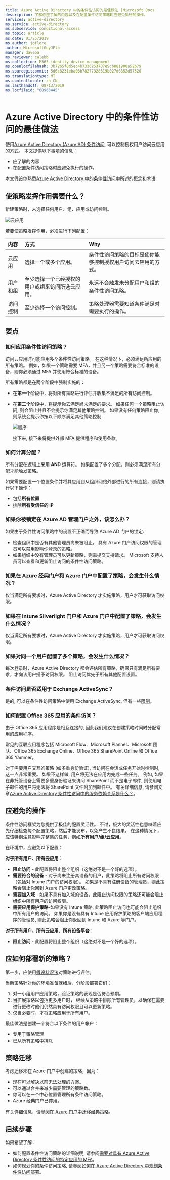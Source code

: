 ```yaml
---
title: Azure Active Directory 中的条件性访问的最佳做法 |Microsoft Docs
description: 了解你应了解的内容以及在配置条件访问策略时应避免执行的操作。
services: active-directory
ms.service: active-directory
ms.subservice: conditional-access
ms.topic: article
ms.date: 01/25/2019
ms.author: joflore
author: MicrosoftGuyJFlo
manager: daveba
ms.reviewer: calebb
ms.collection: M365-identity-device-management
ms.openlocfilehash: 3b7265f8d5ec4b7336253787e9cb881900a52b79
ms.sourcegitcommit: 5d6c8231eba03b78277328619b027d6852d57520
ms.translationtype: MT
ms.contentlocale: zh-CN
ms.lasthandoff: 08/13/2019
ms.locfileid: "68963445"
---
```

# <a name="best-practices-for-conditional-access-in-azure-active-directory"></a>Azure Active Directory 中的条件性访问的最佳做法

使用[Azure Active Directory (Azure AD) 条件访问](../active-directory-conditional-access-azure-portal.md), 可以控制授权用户访问云应用的方式。 本文提供以下事项的信息：

- 应了解的内容 
- 在配置条件访问策略时应避免执行的操作。 

本文假设你熟悉[Azure Active Directory 中的条件性访问中](../active-directory-conditional-access-azure-portal.md)所述的概念和术语:

## <a name="whats-required-to-make-a-policy-work"></a>使策略发挥作用需要什么？

新建策略时，未选择任何用户、组、应用或访问控制。

![云应用](./media/best-practices/02.png)

若要使策略发挥作用，必须进行下列配置：

| 内容           | 方式                                  | Why |
| :--            | :--                                  | :-- |
| 云应用 |选择一个或多个应用。  | 条件性访问策略的目标是使你能够控制授权用户访问云应用的方式。|
| 用户和组 | 至少选择一个已经授权的用户或组来访问所选云应用。 | 永远不会触发未分配用户和组的条件性访问策略。 |
| 访问控制 | 至少选择一个访问控制。 | 策略处理器需要知道条件满足时需要执行的操作。 |

## <a name="what-you-should-know"></a>要点

### <a name="how-are-conditional-access-policies-applied"></a>如何应用条件性访问策略？

访问云应用时可能应用多个条件性访问策略。 在这种情况下，必须满足所应用的所有策略。 例如，如果一个策略需要 MFA，并且另一个策略需要符合标准的设备，则你必须通过 MFA 并使用符合标准的设备。 

所有策略都是在两个阶段中强制实施的：

- 在**第一个**阶段中，将对所有策略进行评估并收集不满足的所有访问控制。 

- 在**第二个**阶段中，将提示你去满足尚未满足的要求。 如果任何一个策略阻止访问, 则会阻止并且不会提示你满足其他策略控制。 如果没有任何策略阻止你, 则系统会提示你按以下顺序满足其他策略控制:

   ![顺序](./media/best-practices/06.png)
    
   接下来, 接下来将提供外部 MFA 提供程序和使用条款。

### <a name="how-are-assignments-evaluated"></a>如何计算分配？

所有分配在逻辑上采用 **AND** 运算符。 如果配置了多个分配，则必须满足所有分配才能触发策略。  

如果需要配置一个位置条件并将其应用到从组织网络外部进行的所有连接，则请执行以下操作：

- 包括**所有位置**
- 排除**所有受信任的 IP**

### <a name="what-to-do-if-you-are-locked-out-of-the-azure-ad-admin-portal"></a>如果你被锁定在 Azure AD 管理门户之外，该怎么办？

如果由于条件性访问策略中的设置不正确而导致 Azure AD 门户的锁定:

- 检查组织中是否有其他管理员尚未被阻止。 具有 Azure 门户访问权限的管理员可以禁用影响你登录的策略。 
- 如果组织中没有管理员可以更新策略，则需提交支持请求。 Microsoft 支持人员可以查看和更新阻止访问的条件性访问策略。

### <a name="what-happens-if-you-have-policies-in-the-azure-classic-portal-and-azure-portal-configured"></a>如果在 Azure 经典门户和 Azure 门户中配置了策略，会发生什么情况？  

仅当满足所有要求时，Azure Active Directory 才实施策略，用户才可获取访问权限。

### <a name="what-happens-if-you-have-policies-in-the-intune-silverlight-portal-and-the-azure-portal"></a>如果在 Intune Silverlight 门户和 Azure 门户中配置了策略，会发生什么情况？

仅当满足所有要求时，Azure Active Directory 才实施策略，用户才可获取访问权限。

### <a name="what-happens-if-i-have-multiple-policies-for-the-same-user-configured"></a>如果对同一个用户配置了多个策略，会发生什么情况？  

每次登录时，Azure Active Directory 都会评估所有策略，确保只有满足所有要求，才向该用户授予访问权限。 阻止访问优先于所有其他配置设置。 

### <a name="does-conditional-access-work-with-exchange-activesync"></a>条件访问是否适用于 Exchange ActiveSync？

是的, 可以在条件性访问策略中使用 Exchange ActiveSync, 但有一些[限制](block-legacy-authentication.md)。 

### <a name="how-should-you-configure-conditional-access-with-office-365-apps"></a>如何配置 Office 365 应用的条件访问？

由于 Office 365 应用程序是相互连接的, 因此我们建议在创建策略时同时分配常用的应用程序。

常见的互联应用程序包括 Microsoft Flow、Microsoft Planner、Microsoft 团队、Office 365 Exchange Online、Office 365 SharePoint Online 和 Office 365 Yammer。

对于需要用户交互的策略 (如多重身份验证), 当访问在会话或任务开始时控制时, 这一点非常重要。 如果不这样做, 用户将无法在应用内完成一些任务。 例如, 如果在非托管设备上需要多重身份验证来访问 SharePoint 而不是电子邮件, 则使用电子邮件的用户将无法将 SharePoint 文件附加到邮件中。 有关详细信息, 请参阅文章[Azure Active Directory 条件性访问中的服务依赖关系是什么？](service-dependencies.md)。

## <a name="what-you-should-avoid-doing"></a>应避免的操作

条件性访问框架为您提供了极佳的配置灵活性。 不过，极大的灵活性也意味着应先仔细检查每个配置策略，然后才能发布，以免产生不良结果。 在这种情况下，应该特别注意影响完整集的任务，例如**所有用户/组/云应用**。

在环境中，应避免以下配置：

**对于所有用户、所有云应用：**

- **阻止访问** - 此配置将阻止整个组织（这绝对不是一个好的选项）。
- **需要符合的设备** - 对于尚未注册其设备的用户，此策略将阻止所有访问权限（包括对 Intune 门户的访问权限）。 如果是不具有注册设备的管理员，则此策略会阻止你回到 Azure 门户更改策略。
- **需要加入域** - 如果不具有加入域的设备，此阻止访问权限的策略还可能会阻止组织中所有用户的访问权限。
- **需要应用保护策略**-如果没有 Intune 策略, 此策略阻止访问也可能会阻止组织中所有用户的访问。 如果你是没有具有 Intune 应用保护策略的客户端应用程序的管理员, 则此策略会阻止你返回到 Intune 和 Azure 等门户。

**对于所有用户、所有云应用、所有设备平台：**

- **阻止访问** - 此配置将阻止整个组织（这绝对不是一个好的选项）。

## <a name="how-should-you-deploy-a-new-policy"></a>应如何部署新的策略？

第一步，应使用[假设状况法](what-if-tool.md)对策略进行评估。

当新策略针对你的环境准备就绪后，分阶段部署它们：

1. 对一小组用户应用策略，验证策略的表现是否符合预期。 
1. 当扩展策略以包括更多用户时， 继续从策略中排除所有管理员，以确保在需要进行更改时他们仍然具有访问权限且可以更新策略。
1. 仅当必要时，才将策略应用于所有用户。 

最佳做法是创建一个符合以下条件的用户帐户：

- 专用于策略管理 
- 已从所有策略中排除

## <a name="policy-migration"></a>策略迁移

考虑迁移未在 Azure 门户中创建的策略，因为：

- 现在可以解决以前无法处理的方案。
- 可以通过合并来减少需要管理的策略数。   
- 你可以在一个中心位置管理所有条件访问策略。
- Azure 经典门户已停用。   

有关详细信息，请参阅[在 Azure 门户中迁移经典策略](policy-migration.md)。

## <a name="next-steps"></a>后续步骤

如果希望了解：

- 如何配置条件性访问策略的详细说明, 请参阅[需要对具有 Azure Active Directory 条件性访问的特定应用的 MFA](app-based-mfa.md)。
- 如何规划你的条件访问策略, 请参阅[如何在 Azure Active Directory 中规划条件性访问部署](plan-conditional-access.md)。
